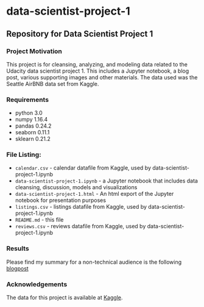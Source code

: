 # data-scientist-project-1
## Repository for Data Scientist Project 1

### Project Motivation
This project is for cleansing, analyzing, and modeling data related to the Udacity data scientist
project 1. This includes a Jupyter notebook, a blog post, various supporting images and other
materials. The data used was the Seattle AirBNB data set from Kaggle.

### Requirements
- python 3.0
- numpy 1.16.4
- pandas 0.24.2
- seaborn 0.11.1
- sklearn 0.21.2


### File Listing:
- `calendar.csv` - calendar datafile from Kaggle, used by data-scientist-project-1.ipynb
- `data-scientist-project-1.ipynb` - a Jupyter notebook that includes data cleansing, discussion, models and visualizations
- `data-scientist-project-1.html` - An html export of the Jupyter notebook for presentation purposes
- `listings.csv` - listings datafile from Kaggle, used by data-scientist-project-1.ipynb
- `README.md` - this file
- `reviews.csv` - reviews datafile from Kaggle, used by data-scientist-project-1.ipynb

### Results
Please find my summary for a non-technical audience is the following [blogpost](https://cherrde.github.io/index.html)

### Acknowledgements
The data for this project is available at [Kaggle](https://www.kaggle.com/airbnb/seattle/data).
